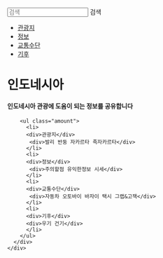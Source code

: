<html lang="ko">
<head>
  <link href="https://fonts.googleapis.com/css2?family=Noto+Sans+KR:wght@300;400&display=swap" rel="stylesheet">
  <link rel="stylesheet" type="text/css" href="style.css">
</head>
<body>
  <div class="wrap">
    <div class="intro_bg">
      <div class="header">
        <div class="searchArea">
          <form>
            <input type="search" placeholder="검색">
            <span>검색</span>
          </form>
        </div>
        <ul class="nav">
          <li><a href="#">관광지</a></li>
          <li><a href="#">정보</a></li>
          <li><a href="#">교통수단</a></li>
          <li><a href="#">기후</a></li>  
        </ul>
      </div>
      <div class="intro_text">
        <h1>인도네시아</h1>
        <h4>인도네시아 관광에 도움이 되는 정보를 공유합니다</h4>
        
        <ul class="amount"> 
          <li>
          <div>관광지</div>
           <div>발리 반둥 자카르타 족자카르타</div>
          </li>
          <li>
          <div>정보</div>
           <div>주의할점 유익한정보 시세</div>
          </li>
          <li>
          <div>교통수단</div>
           <div>자동차 오토바이 바자이 택시 그랩&고잭</div>
          </li>
          <li>
          <div>기후</div>
          <div>우기 건기</div>
          </li>  
        </ul>
      </div>
    </div>
  </div>
</body>
</html>
